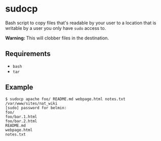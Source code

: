 # sudocp

Bash script to copy files that's readable by your user to a location that is writable by a user you only have `sudo` access to.

**Warning:** This will clobber files in the destination.

## Requirements
* `bash`
* `tar`

## Example
```
$ sudocp apache foo/ README.md webpage.html notes.txt /var/www/sites/nat_wiki
[sudo] password for belmin:
foo/
foo/bar.1.html
foo/bar.2.html
README.md
webpage.html
notes.txt
```
